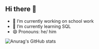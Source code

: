 ## Hi there 👋

- 🔭 I’m currently working on school work
- 🌱 I’m currently learning SQL
- 😄 Pronouns: he/ him


![Anurag's GitHub stats](https://github-readme-stats.vercel.app/api?username=BobiM40&show_icons=true)
